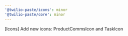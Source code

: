 ```yaml
---
'@twilio-paste/icons': minor
'@twilio-paste/core': minor
---
```


[Icons] Add new icons: ProductCommsIcon and TaskIcon
